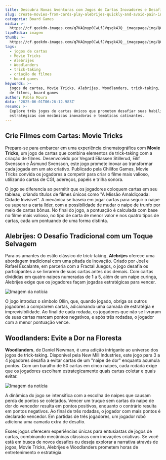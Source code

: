 ```yaml
---
title: Descubra Novas Aventuras com Jogos de Cartas Inovadores e Desafiadores
slug: create-movies-from-cards-play-alebrijes-quickly-and-avoid-pain-in-the-woods
categoria: Board Games
midia: >-
  https://cf.geekdo-images.com/q7KAQnyp0CwLfJVqsgk4JQ__imagepage/img/QCSpSJ1Ca0AbcRj8zX7BGrjAtQQ=/fit-in/900x600/filters:no_upscale():strip_icc()/pic8794268.png
tipoMidia: imagem
thumb: >-
  https://cf.geekdo-images.com/q7KAQnyp0CwLfJVqsgk4JQ__imagepage/img/QCSpSJ1Ca0AbcRj8zX7BGrjAtQQ=/fit-in/900x600/filters:no_upscale():strip_icc()/pic8794268.png
tags:
  - jogos de cartas
  - Movie Tricks
  - Alebrijes
  - Woodlanders
  - trick-taking
  - criação de filmes
  - board games
keywords: >-
  jogos de cartas, Movie Tricks, Alebrijes, Woodlanders, trick-taking, criação
  de filmes, board games
author: Pablo Moura
data: '2025-06-01T06:26:12.983Z'
resumo: >-
  Explore três jogos de cartas únicos que prometem desafiar suas habilidades
  estratégicas com mecânicas inovadoras e temáticas cativantes.
---
```


## Crie Filmes com Cartas: Movie Tricks

Prepare-se para embarcar em uma experiência cinematográfica com **Movie Tricks**, um jogo de cartas que combina elementos de trick-taking com a criação de filmes. Desenvolvido por Vegard Eliassen Stillerud, Eilif Svensson e Åsmund Svensson, este jogo promete inovar ao transformar cada jogada em um ato criativo. Publicado pela Chilifox Games, Movie Tricks convida os jogadores a competir para criar o filme mais valioso, utilizando cartas de CGI, adereços, papéis e trilha sonora.

O jogo se diferencia ao permitir que os jogadores coloquem cartas em seu tableau, criando títulos de filmes únicos como "A Missão Amaldiçoada: Cidade Invisível". A mecânica se baseia em jogar cartas para seguir o naipe ou superar a carta líder, com a possibilidade de mudar o naipe de trunfo por meio de cartas bônus. No final do jogo, a pontuação é calculada com base no filme mais valioso, no tipo de carta de menor valor e nos quatro tipos de cartas, cada um pontuando de uma forma distinta.

## Alebrijes: O Desafio Tradicional com um Toque Selvagem

Para os amantes do estilo clássico de trick-taking, **Alebrijes** oferece uma abordagem tradicional com uma pitada de inovação. Criado por Joel e Rafael Escalante, em parceria com a Fractal Juegos, o jogo desafia os participantes a se livrarem de suas cartas antes dos demais. Com cartas divididas em quatro naipes numeradas de 1 a 5, além de um naipe curinga, Alebrijes exige que os jogadores façam jogadas estratégicas para vencer.

![Imagem da notícia](https://cf.geekdo-images.com/zeBswxH0LBc1Icvz2JtLnA__imagepage/img/cAEVeCcCjK5dq-7kryMqnyJFUek=/fit-in/900x600/filters:no_upscale():strip_icc()/pic8688566.png)

O jogo introduz o símbolo Ollin, que, quando jogado, obriga os outros jogadores a comprarem cartas, adicionando uma camada de estratégia e imprevisibilidade. Ao final de cada rodada, os jogadores que não se livraram de suas cartas marcam pontos negativos, e após três rodadas, o jogador com a menor pontuação vence.

## Woodlanders: Evite a Dor na Floresta

**Woodlanders**, de Daniel Newman, é uma adição intrigante ao universo dos jogos de trick-taking. Disponível pela New Mill Industries, este jogo para 3 a 4 jogadores desafia a evitar cartas de um "naipe de dor" enquanto acumula pontos. Com um baralho de 50 cartas em cinco naipes, cada rodada exige que os jogadores escolham estrategicamente quais cartas coletar e quais evitar.

![Imagem da notícia](https://cf.geekdo-images.com/UyLI3wR-Q6EDd9TUmkD3TA__imagepage/img/7EmgoYDYlV1icDa9WyeGzZUbyeE=/fit-in/900x600/filters:no_upscale():strip_icc()/pic8770086.png)

A dinâmica do jogo se intensifica com a escolha de naipes que causam perda de pontos se coletados. Vencer um truque sem cartas do naipe de dor do vencedor resulta em pontos positivos, enquanto o contrário resulta em pontos negativos. Ao final de três rodadas, o jogador com mais pontos é declarado vencedor. Em partidas de três jogadores, um jogador robô adiciona uma camada extra de desafio.

Esses jogos oferecem experiências únicas para entusiastas de jogos de cartas, combinando mecânicas clássicas com inovações criativas. Se você está em busca de novos desafios ou deseja explorar a narrativa através de jogos, Movie Tricks, Alebrijes e Woodlanders prometem horas de entretenimento e estratégia.

